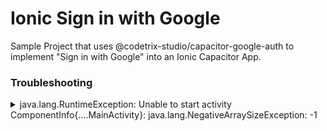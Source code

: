 # Ionic Sign in with Google
Sample Project that uses @codetrix-studio/capacitor-google-auth to implement "Sign in with Google" into an Ionic Capacitor App.

### Troubleshooting
<details>
  <summary>java.lang.RuntimeException: Unable to start activity ComponentInfo{....MainActivity}: java.lang.NegativeArraySizeException: -1</summary>
  
**You probably missed to add the plugin configuration in capacitor.config.ts:**
```js
{
  plugins: {
    GoogleAuth: {
      scopes: ['profile', 'email'],
      serverClientId: 'xxxxxx-xxxxxxxxxxxxxxxxxx.apps.googleusercontent.com',
      forceCodeForRefreshToken: true
    }
  }
}
```
</details>
